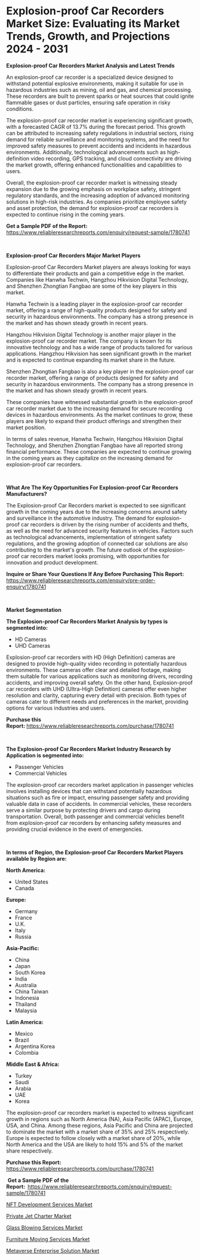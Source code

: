 <p><h1>Explosion-proof Car Recorders Market Size: Evaluating its Market Trends, Growth, and Projections 2024 - 2031</h1></p><p><strong>Explosion-proof Car Recorders Market Analysis and Latest Trends</strong></p>
<p><p>An explosion-proof car recorder is a specialized device designed to withstand potential explosive environments, making it suitable for use in hazardous industries such as mining, oil and gas, and chemical processing. These recorders are built to prevent sparks or heat sources that could ignite flammable gases or dust particles, ensuring safe operation in risky conditions.</p><p>The explosion-proof car recorder market is experiencing significant growth, with a forecasted CAGR of 13.7% during the forecast period. This growth can be attributed to increasing safety regulations in industrial sectors, rising demand for reliable surveillance and monitoring systems, and the need for improved safety measures to prevent accidents and incidents in hazardous environments. Additionally, technological advancements such as high-definition video recording, GPS tracking, and cloud connectivity are driving the market growth, offering enhanced functionalities and capabilities to users.</p><p>Overall, the explosion-proof car recorder market is witnessing steady expansion due to the growing emphasis on workplace safety, stringent regulatory standards, and the increasing adoption of advanced monitoring solutions in high-risk industries. As companies prioritize employee safety and asset protection, the demand for explosion-proof car recorders is expected to continue rising in the coming years.</p></p>
<p><strong>Get a Sample PDF of the Report:&nbsp;</strong> <a href="https://www.reliableresearchreports.com/enquiry/request-sample/1780741">https://www.reliableresearchreports.com/enquiry/request-sample/1780741</a></p>
<p>&nbsp;</p>
<p><strong>Explosion-proof Car Recorders Major Market Players</strong></p>
<p><p>Explosion-proof Car Recorders Market players are always looking for ways to differentiate their products and gain a competitive edge in the market. Companies like Hanwha Techwin, Hangzhou Hikvision Digital Technology, and Shenzhen Zhongtian Fangbao are some of the key players in this market.</p><p>Hanwha Techwin is a leading player in the explosion-proof car recorder market, offering a range of high-quality products designed for safety and security in hazardous environments. The company has a strong presence in the market and has shown steady growth in recent years.</p><p>Hangzhou Hikvision Digital Technology is another major player in the explosion-proof car recorder market. The company is known for its innovative technology and has a wide range of products tailored for various applications. Hangzhou Hikvision has seen significant growth in the market and is expected to continue expanding its market share in the future.</p><p>Shenzhen Zhongtian Fangbao is also a key player in the explosion-proof car recorder market, offering a range of products designed for safety and security in hazardous environments. The company has a strong presence in the market and has shown steady growth in recent years.</p><p>These companies have witnessed substantial growth in the explosion-proof car recorder market due to the increasing demand for secure recording devices in hazardous environments. As the market continues to grow, these players are likely to expand their product offerings and strengthen their market position.</p><p>In terms of sales revenue, Hanwha Techwin, Hangzhou Hikvision Digital Technology, and Shenzhen Zhongtian Fangbao have all reported strong financial performance. These companies are expected to continue growing in the coming years as they capitalize on the increasing demand for explosion-proof car recorders.</p></p>
<p>&nbsp;</p>
<p><strong>What Are The Key Opportunities For Explosion-proof Car Recorders Manufacturers?</strong></p>
<p><p>The Explosion-proof Car Recorders market is expected to see significant growth in the coming years due to the increasing concerns around safety and surveillance in the automotive industry. The demand for explosion-proof car recorders is driven by the rising number of accidents and thefts, as well as the need for advanced security features in vehicles. Factors such as technological advancements, implementation of stringent safety regulations, and the growing adoption of connected car solutions are also contributing to the market's growth. The future outlook of the explosion-proof car recorders market looks promising, with opportunities for innovation and product development.</p></p>
<p><strong>Inquire or Share Your Questions If Any Before Purchasing This Report:</strong> <a href="https://www.reliableresearchreports.com/enquiry/pre-order-enquiry/1780741">https://www.reliableresearchreports.com/enquiry/pre-order-enquiry/1780741</a></p>
<p>&nbsp;</p>
<p><strong>Market Segmentation</strong></p>
<p><strong>The Explosion-proof Car Recorders Market Analysis by types is segmented into:</strong></p>
<p><ul><li>HD Cameras</li><li>UHD Cameras</li></ul></p>
<p><p>Explosion-proof car recorders with HD (High Definition) cameras are designed to provide high-quality video recording in potentially hazardous environments. These cameras offer clear and detailed footage, making them suitable for various applications such as monitoring drivers, recording accidents, and improving overall safety. On the other hand, Explosion-proof car recorders with UHD (Ultra-High Definition) cameras offer even higher resolution and clarity, capturing every detail with precision. Both types of cameras cater to different needs and preferences in the market, providing options for various industries and users.</p></p>
<p><strong>Purchase this Report:&nbsp;</strong><a href="https://www.reliableresearchreports.com/purchase/1780741">https://www.reliableresearchreports.com/purchase/1780741</a></p>
<p>&nbsp;</p>
<p><strong>The Explosion-proof Car Recorders Market Industry Research by Application is segmented into:</strong></p>
<p><ul><li>Passenger Vehicles</li><li>Commercial Vehicles</li></ul></p>
<p><p>The explosion-proof car recorders market application in passenger vehicles involves installing devices that can withstand potentially hazardous situations such as fire or impact, ensuring passenger safety and providing valuable data in case of accidents. In commercial vehicles, these recorders serve a similar purpose by protecting drivers and cargo during transportation. Overall, both passenger and commercial vehicles benefit from explosion-proof car recorders by enhancing safety measures and providing crucial evidence in the event of emergencies.</p></p>
<p>&nbsp;</p>
<p><strong>In terms of Region, the Explosion-proof Car Recorders Market Players available by Region are:</strong></p>
<p>
    <p> <strong> North America: </strong>
        <ul>
            <li>United States</li>
            <li>Canada</li>
        </ul>
        </p> 
    <p> <strong> Europe: </strong>
        <ul>
            <li>Germany</li>
            <li>France</li>
            <li>U.K.</li>
            <li>Italy</li>
            <li>Russia</li>
        </ul>
        </p> 
    <p> <strong> Asia-Pacific: </strong>
        <ul>
            <li>China</li>
            <li>Japan</li>
            <li>South Korea</li>
            <li>India</li>
            <li>Australia</li>
            <li>China Taiwan</li>
            <li>Indonesia</li>
            <li>Thailand</li>
            <li>Malaysia</li>
        </ul>
        </p> 
    <p> <strong> Latin America: </strong>
        <ul>
            <li>Mexico</li>
            <li>Brazil</li>
            <li>Argentina Korea</li>
            <li>Colombia</li>
        </ul>
        </p> 
    <p> <strong> Middle East & Africa: </strong>
        <ul>
            <li>Turkey</li>
            <li>Saudi</li>
            <li>Arabia</li>
            <li>UAE</li>
            <li>Korea</li>
        </ul>
    </p>
    </p>
<p><p>The explosion-proof car recorders market is expected to witness significant growth in regions such as North America (NA), Asia Pacific (APAC), Europe, USA, and China. Among these regions, Asia Pacific and China are projected to dominate the market with a market share of 35% and 25% respectively. Europe is expected to follow closely with a market share of 20%, while North America and the USA are likely to hold 15% and 5% of the market share respectively.</p></p>
<p><strong>Purchase this Report: </strong><a href="https://www.reliableresearchreports.com/purchase/1780741">https://www.reliableresearchreports.com/purchase/1780741</a></p>
<p>&nbsp;<strong>Get a Sample PDF of the Report:&nbsp;&nbsp;</strong><a href="https://www.reliableresearchreports.com/enquiry/request-sample/1780741">https://www.reliableresearchreports.com/enquiry/request-sample/1780741</a></p>
<p><strong></strong></p>
<p><p><a href="https://medium.com/@joanacasper19/nft-development-services-market-size-and-market-trends-complete-industry-overview-2024-to-2031-5a06bb3e5cf5">NFT Development Services Market</a></p><p><a href="https://medium.com/@bethelokon998/decoding-private-jet-charter-market-metrics-market-share-trends-and-growth-patterns-d3138c1452bc">Private Jet Charter Market</a></p><p><a href="https://medium.com/@paulmcglynn6456/glass-blowing-services-market-size-cagr-trends-2024-2030-5552005f4b56">Glass Blowing Services Market</a></p><p><a href="https://medium.com/@paulmcglynn6456/furniture-moving-services-market-report-reveals-the-latest-trends-and-growth-opportunities-of-this-62a7b855eee3">Furniture Moving Services Market</a></p><p><a href="https://medium.com/@joanacasper19/analyzing-metaverse-enterprise-solution-market-global-industry-perspective-and-forecast-2024-to-7c592db32af4">Metaverse Enterprise Solution Market</a></p></p>